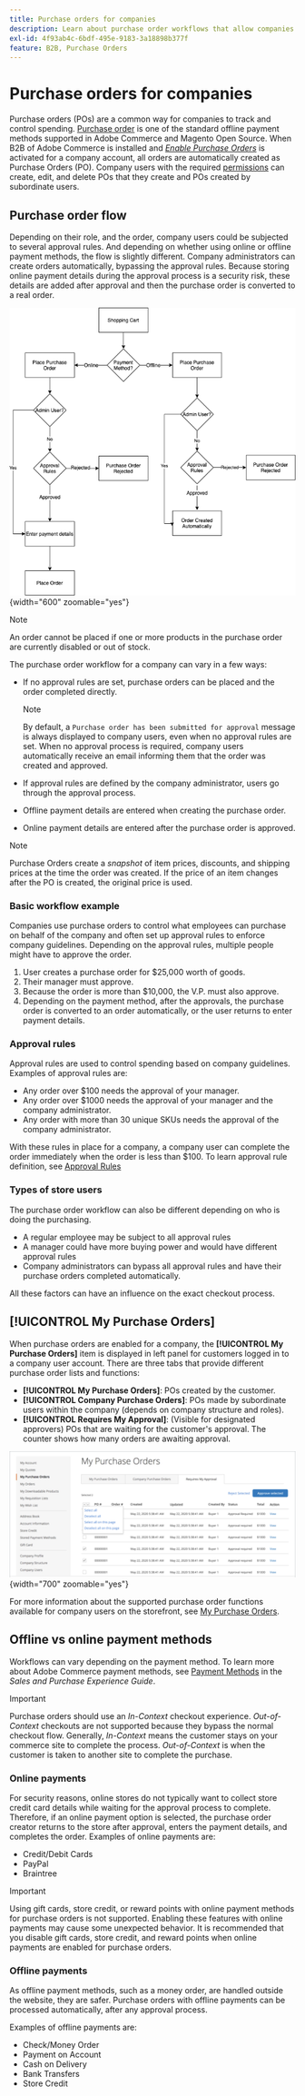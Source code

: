 ```yaml
---
title: Purchase orders for companies
description: Learn about purchase order workflows that allow companies to track and control spending.
exl-id: 4f93ab4c-6bdf-495e-9183-3a18898b377f
feature: B2B, Purchase Orders
---
```

# Purchase orders for companies

Purchase orders (POs) are a common way for companies to track and control spending. [Purchase order](../stores-purchase/purchase-order.md) is one of the standard offline payment methods supported in Adobe Commerce and Magento Open Source. When B2B of Adobe Commerce is installed and [_Enable Purchase Orders_](account-company-manage.md#advanced-settings) is activated for a company account, all orders are automatically created as Purchase Orders (PO). Company users with the required [permissions](account-company-roles-permissions.md) can create, edit, and delete POs that they create and POs created by subordinate users.

## Purchase order flow

Depending on their role, and the order, company users could be subjected to several approval rules. And depending on whether using online or offline payment methods, the flow is slightly different. Company administrators can create orders automatically, bypassing the approval rules. Because storing online payment details during the approval process is a security risk, these details are added after approval and then the purchase order is converted to a real order.

![Purchase order flow](./assets/purchase-order-flow.png){width="600" zoomable="yes"}

>[!NOTE]
>
>An order cannot be placed if one or more products in the purchase order are currently disabled or out of stock.

The purchase order workflow for a company can vary in a few ways:

- If no approval rules are set, purchase orders can be placed and the order completed directly.

   >[!NOTE]
   >
   >By default, a `Purchase order has been submitted for approval` message is always displayed to company users, even when no approval rules are set. When no approval process is required, company users automatically receive an email informing them that the order was created and approved.
   
- If approval rules are defined by the company administrator, users go through the approval process.
- Offline payment details are entered when creating the purchase order.
- Online payment details are entered after the purchase order is approved.

>[!NOTE]
>
>Purchase Orders create a _snapshot_ of item prices, discounts, and shipping prices at the time the order was created. If the price of an item changes after the PO is created, the original price is used.

### Basic workflow example

Companies use purchase orders to control what employees can purchase on behalf of the company and often set up approval rules to enforce company guidelines. Depending on the approval rules, multiple people might have to approve the order.

1. User creates a purchase order for $25,000 worth of goods.
1. Their manager must approve.
1. Because the order is more than $10,000, the V.P. must also approve.
1. Depending on the payment method, after the approvals, the purchase order is converted to an order automatically, or the user returns to enter payment details.

### Approval rules

Approval rules are used to control spending based on company guidelines. Examples of approval rules are:

- Any order over $100 needs the approval of your manager.
- Any order over $1000 needs the approval of your manager and the company administrator.
- Any order with more than 30 unique SKUs needs the approval of the company administrator.

With these rules in place for a company, a company user can complete the order immediately when the order is less than $100. To learn approval rule definition, see [Approval Rules](account-dashboard-approval-rules.md)

### Types of store users

The purchase order workflow can also be different depending on who is doing the purchasing.

- A regular employee may be subject to all approval rules
- A manager could have more buying power and would have different approval rules
- Company administrators can bypass all approval rules and have their purchase orders completed automatically.

All these factors can have an influence on the exact checkout process.

## [!UICONTROL My Purchase Orders]

When purchase orders are enabled for a company, the **[!UICONTROL My Purchase Orders]** item is displayed in left panel for customers logged in to a company user account. There are three tabs that provide different purchase order lists and functions:

- **[!UICONTROL My Purchase Orders]**: POs created by the customer.
- **[!UICONTROL Company Purchase Orders]**: POs made by subordinate users within the company (depends on company structure and roles).
- **[!UICONTROL Requires My Approval]**: (Visible for designated approvers) POs that are waiting for the customer's approval. The counter shows how many orders are awaiting approval.

![My Purchase Orders](./assets/account-dashboard-my-purchase-orders.png){width="700" zoomable="yes"}

For more information about the supported purchase order functions available for company users on the storefront, see [My Purchase Orders](account-dashboard-my-purchase-orders.md).

## Offline vs online payment methods

Workflows can vary depending on the payment method. To learn more about Adobe Commerce payment methods, see [Payment Methods](../stores-purchase/payments.md) in the _Sales and Purchase Experience Guide_.

>[!IMPORTANT]
>
>Purchase orders should use an _In-Context_ checkout experience. _Out-of-Context_ checkouts are not supported because they bypass the normal checkout flow. Generally, _In-Context_ means the customer stays on your commerce site to complete the process. _Out-of-Context_ is when the customer is taken to another site to complete the purchase.

### Online payments

For security reasons, online stores do not typically want to collect store credit card details while waiting for the approval process to complete. Therefore, if an online payment option is selected, the purchase order creator returns to the store after approval, enters the payment details, and completes the order. Examples of online payments are:

- Credit/Debit Cards
- PayPal
- Braintree

>[!IMPORTANT]
>
>Using gift cards, store credit, or reward points with online payment methods for purchase orders is not supported. Enabling these features with online payments may cause some unexpected behavior. It is recommended that you disable gift cards, store credit, and reward points when online payments are enabled for purchase orders.

### Offline payments

As offline payment methods, such as a money order, are handled outside the website, they are safer. Purchase orders with offline payments can be processed automatically, after any approval process.

Examples of offline payments are:

- Check/Money Order
- Payment on Account
- Cash on Delivery
- Bank Transfers
- Store Credit
